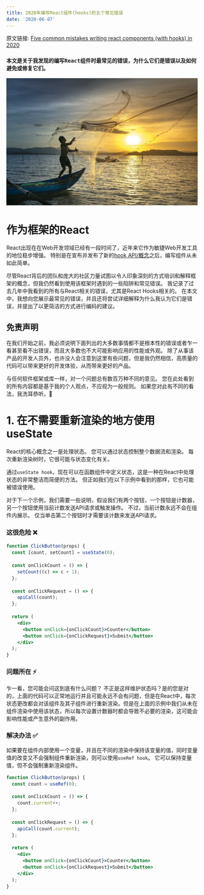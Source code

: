 ```yaml
---
title: 2020年编写React组件(hooks)的五个常见错误
date: '2020-06-07'
---
```


原文链接: [Five common mistakes writing react components (with hooks) in 2020](https://www.lorenzweiss.de/common_mistakes_react_hooks/)

### `本文是关于我发现的编写React组件时最常见的错误，为什么它们是错误以及如何避免或修复它们。`

![](./fish.jpg)

# 作为框架的React

React出现在在Web开发领域已经有一段时间了，近年来它作为敏捷Web开发工具的地位稳步增强。 特别是在宣布并发布了新的[hook API/概念](https://reactjs.org/docs/hooks-state.html#hooks-and-function-components)之后，编写组件从未如此简单。

尽管React背后的团队和庞大的社区力量试图以令人印象深刻的方式培训和解释框架的概念，但我仍然看到使用该框架时遇到的一些陷阱和常见错误。 我记录了过去几年中我看到的所有与React相关的错误，尤其是React Hooks相关的。 在本文中，我想向您展示最常见的错误，并且还将尝试详细解释为什么我认为它们是错误，并提出了以更简洁的方式进行编码的建议。

## 免责声明

在我们开始之前，我必须说明下面列出的大多数事情都不是根本性的错误或者乍一看甚至看不出错误，而且大多数也不大可能影响应用的性能或外观。 除了从事该产品的开发人员外，也许没人会注意到这里有些问题，但是我仍然相信，高质量的代码可以带来更好的开发体验，从而带来更好的产品。

与任何软件框架或库一样，对一个问题总有数百万种不同的意见。 您在此处看到的所有内容都是基于我的个人观点，不应视为一般规则。 如果您对此有不同的看法，我洗耳恭听。🌟

# 1. 在不需要重新渲染的地方使用useState

React的核心概念之一是处理状态。 您可以通过状态控制整个数据流和渲染。 每次重新渲染树时，它很可能与状态变化有关。

通过`useState hook`，现在可以在函数组件中定义状态，这是一种在React中处理状态的非常整洁而简便的方法。 但正如我们在以下示例中看到的那样，它也可能被错误使用。

对于下一个示例，我们需要一些说明，假设我们有两个按钮，一个按钮是计数器，另一个按钮使用当前计数发送API请求或触发操作。 不过，当前计数永远不会在组件内展示。 仅当单击第二个按钮时才需要该计数来发送API请求。

### 这很危险 ❌

```jsx
function ClickButton(props) {
  const [count, setCount] = useState(0);

  const onClickCount = () => {
    setCount((c) => c + 1);
  };

  const onClickRequest = () => {
    apiCall(count);
  };

  return (
    <div>
      <button onClick={onClickCount}>Counter</button>
      <button onClick={onClickRequest}>Submit</button>
    </div>
  );
}
```

### 问题所在 ⚡

乍一看，您可能会问这到底有什么问题？ 不正是这样维护状态吗？是的您是对的，上面的代码可以正常地运行并且可能永远不会有问题，但是在React中，每次状态更改都会对该组件及其子组件进行重新渲染。但是在上面的示例中我们从未在组件渲染中使用该状态，所以每次设置计数器时都会导致不必要的渲染，这可能会影响性能或产生意外的副作用。

### 解决办法 ✅

如果要在组件内部使用一个变量，并且在不同的渲染中保持该变量的值，同时变量值的改变又不会强制组件重新渲染，则可以使用`useRef hook`。 它可以保持变量值，但不会强制重新渲染组件。
```jsx
function ClickButton(props) {
  const count = useRef(0);

  const onClickCount = () => {
    count.current++;
  };

  const onClickRequest = () => {
    apiCall(count.current);
  };

  return (
    <div>
      <button onClick={onClickCount}>Counter</button>
      <button onClick={onClickRequest}>Submit</button>
    </div>
  );
}
```